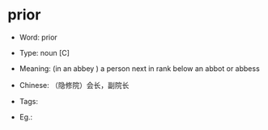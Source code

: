 # prior

- Word: prior

- Type: noun [C]
- Meaning: (in an abbey ) a person next in rank below an abbot or abbess
- Chinese: （隐修院）会长，副院长
- Tags: 
- Eg.: 

